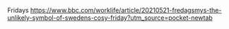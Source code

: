 

Fridays
https://www.bbc.com/worklife/article/20210521-fredagsmys-the-unlikely-symbol-of-swedens-cosy-friday?utm_source=pocket-newtab
